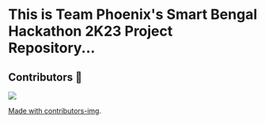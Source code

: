 # This is Team Phoenix's Smart Bengal Hackathon 2K23 Project Repository...

<!-- Copy-paste in your Readme.md file -->

## Contributors 🦸

  <a href="https://github.com/Rajarshi101/TeamPhoenixSBHproject2K23/graphs/contributors"><img src="https://contributors-img.web.app/image?repo=Rajarshi101/TeamPhoenixSBHproject2K23" />

Made with [contributors-img](https://contrib.rocks).
